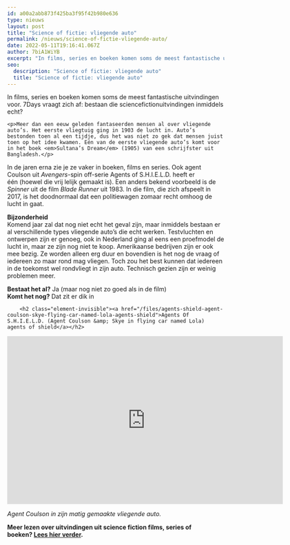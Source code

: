 ```yaml
---
id: a00a2abb873f425ba3f95f42b980e636
type: nieuws
layout: post
title: "Science of fictie: vliegende auto"
permalink: /nieuws/science-of-fictie-vliegende-auto/
date: 2022-05-11T19:16:41.067Z
author: 7biA1WiYB
excerpt: "In films, series en boeken komen soms de meest fantastische uitvindingen voor. 7Days vraagt zich af: bestaan die sciencefictionuitvindingen inmiddels echt?  "
seo:
  description: "Science of fictie: vliegende auto"
  title: "Science of fictie: vliegende auto"
---
```

In films, series en boeken komen soms de meest fantastische uitvindingen voor. 7Days vraagt zich af: bestaan die sciencefictionuitvindingen inmiddels echt?  

    <p>Meer dan een eeuw geleden fantaseerden mensen al over vliegende auto’s. Het eerste vliegtuig ging in 1903 de lucht in. Auto’s bestonden toen al een tijdje, dus het was niet zo gek dat mensen juist toen op het idee kwamen. Eén van de eerste vliegende auto’s komt voor in het boek <em>Sultana’s Dream</em> (1905) van een schrijfster uit Bangladesh.</p>
<p>In de jaren erna zie je ze vaker in boeken, films en series. Ook agent Coulson uit <em>Avengers</em>-spin off-serie Agents of S.H.I.E.L.D. heeft er één (hoewel die vrij lelijk gemaakt is). Een anders bekend voorbeeld is de <em>Spinner</em> uit de film <em>Blade Runner</em> uit 1983. In die film, die zich afspeelt in 2017, is het doodnormaal dat een politiewagen zomaar recht omhoog de lucht in gaat. </p>
<p><strong>Bijzonderheid</strong><br>Komend jaar zal dat nog niet echt het geval zijn, maar inmiddels bestaan er al verschillende types vliegende auto’s die echt werken. Testvluchten en ontwerpen zijn er genoeg, ook in Nederland ging al eens een proefmodel de lucht in, maar ze zijn nog niet te koop. Amerikaanse bedrijven zijn er ook mee bezig. Ze worden alleen erg duur en bovendien is het nog de vraag of iedereen zo maar rond mag vliegen. Toch zou het best kunnen dat iedereen in de toekomst wel rondvliegt in zijn auto. Technisch gezien zijn er weinig problemen meer.</p>
<p><strong>Bestaat het al?</strong> Ja (maar nog niet zo goed als in de film)<br><strong>Komt het nog?</strong> Dat zit er dik in</p>
<p><div class="media media-element-container media-default"><div id="file-20629" class="file file-video file-video-youtube">

        <h2 class="element-invisible"><a href="/files/agents-shield-agent-coulson-skye-flying-car-named-lola-agents-shield">Agents Of S.H.I.E.L.D. (Agent Coulson &amp; Skye in flying car named Lola) agents of shield</a></h2>
    
  
  <div class="content">
    <div class="media-youtube-video media-element file-default media-youtube-1">
  <iframe class="media-youtube-player" width="640" height="390" title="Agents Of S.H.I.E.L.D. (Agent Coulson &amp; Skye in flying car named Lola) agents of shield" src="https://www.youtube.com/embed/LO_I3ZWJD5w?wmode=opaque&controls=" name="Agents Of S.H.I.E.L.D. (Agent Coulson &amp; Skye in flying car named Lola) agents of shield" frameborder="0" allowfullscreen="">Video van Agents Of S.H.I.E.L.D. (Agent Coulson &amp;amp; Skye in flying car named Lola) agents of shield</iframe>
</div>
  </div>

  
</div>
</div>
<p><em>Agent Coulson in zijn matig gemaakte vliegende auto.</em></p>
<p><strong>Meer lezen over uitvindingen uit science fiction films, series of boeken? <a href="https://7dagen.netlify.app/sciencefiction">Lees hier verder</a>.</strong></p>  
